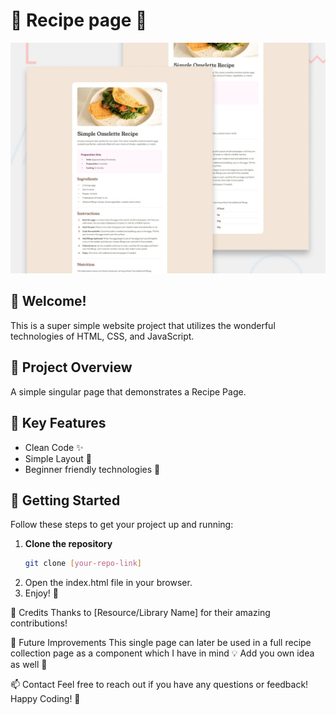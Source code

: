 # 🌈 Recipe page 🌈

![Design preview for the Recipe page coding challenge](./design/desktop-preview.jpg)

## 👋 Welcome! 

This is a super simple website project that utilizes the wonderful technologies of HTML, CSS, and JavaScript. 

## 🌟 Project Overview

A simple singular page that demonstrates a Recipe Page.

## 🔑 Key Features

- Clean Code ✨
- Simple Layout 🚀
- Beginner friendly technologies 🎉

## 🚀 Getting Started

Follow these steps to get your project up and running:

1. **Clone the repository**
   ```bash
   git clone [your-repo-link]
2. Open the index.html file in your browser.
3. Enjoy! 🎊

💼 Credits
Thanks to [Resource/Library Name] for their amazing contributions!

📅 Future Improvements
This single page can later be used in a full recipe collection page as a component which I have in mind 💡
Add you own idea as well 🌱

📫 Contact
Feel free to reach out if you have any questions or feedback! 
Happy Coding! 🤗
